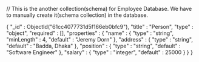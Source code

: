 // This is the another collection(schema) for Employee Database. We have to manually create it(schema collection) in the database.

{
    "_id" : ObjectId("61cc4077731d5f166eb0bfc9"),
    "title" : "Person",
    "type" : "object",
    "required" : [],
    "properties" : {
        "name" : {
            "type" : "string",
            "minLength" : 4,
            "default" : "Jeremy Dorn"
        },
        "address" : {
            "type" : "string",
            "default" : "Badda, Dhaka"
        },
        "position" : {
            "type" : "string",
            "default" : "Software Engineer"
        },
        "salary" : {
            "type" : "integer",
            "default" : 25000
        }
    }
}

